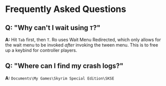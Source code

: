 # Frequently Asked Questions

## Q: "Why can't I wait using `T`?"

**A:** Hit `Tab` first, then `T`. Ro uses Wait Menu Redirected, which only allows for the wait menu to be invoked _after_ invoking the tween menu. This is to free up a keybind for controller players.

## Q: "Where can I find my crash logs?"

**A:** `Documents\My Games\Skyrim Special Edition\SKSE`
